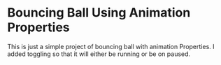 # Bouncing Ball Using Animation Properties
 This is just a simple project of bouncing ball with animation Properties. I added toggling so that it will either be running or be on paused.
